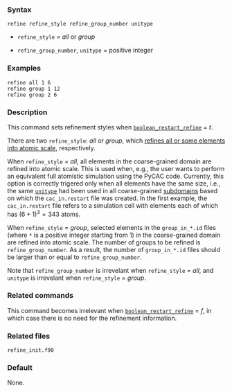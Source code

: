 
### Syntax

	refine refine_style refine_group_number unitype

* `refine_style` = _all_ or _group_

* `refine_group_number`, `unitype` = positive integer

### Examples

	refine all 1 6
	refine group 1 12
	refine group 2 6

### Description

This command sets refinement styles when [`boolean_restart_refine`](restart.md) = _t_.

There are two `refine_style`: _all_ or _group_, which [refines all or some elements into atomic scale](http://dx.doi.org/10.1016/j.ijsolstr.2016.03.030), respectively.

When `refine_style` = _all_, all elements in the coarse-grained domain are refined into atomic scale. This is used when, e.g., the user wants to perform an equivalent full atomistic simulation using the PyCAC code. Currently, this option is correctly trigered only when all elements have the same size, i.e., the same [`unitype`](unit_type.md) had been used in all coarse-grained [subdomains](subdomain.md) based on which the `cac_in.restart` file was created. In the first example, the `cac_in.restart` file refers to a simulation cell with elements each of which has $(6+1)^3 = 343$ atoms.

When `refine_style` = _group_, selected elements in the  `group_in_*.id` files (where `*` is a positive integer starting from 1) in the coarse-grained domain are refined into atomic scale. The number of groups to be refined is `refine_group_number`. As a result, the number of `group_in_*.id` files should be larger than or equal to `refine_group_number`.

Note that `refine_group_number` is irrevelant when `refine_style` = _all_, and `unitype` is irrevelant when `refine_style` = _group_.

### Related commands

This command becomes irrelevant when [`boolean_restart_refine`](restart.md) = _f_, in which case there is no need for the refinement information.

### Related files

`refine_init.f90`

### Default

None.